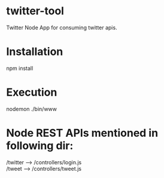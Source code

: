 # twitter-tool
Twitter Node App for consuming twitter apis.

# Installation
npm install

# Execution
nodemon ./bin/www

# Node REST APIs mentioned in following dir:
/twitter --> /controllers/login.js  <br/>
/tweet   --> /controllers/tweet.js
